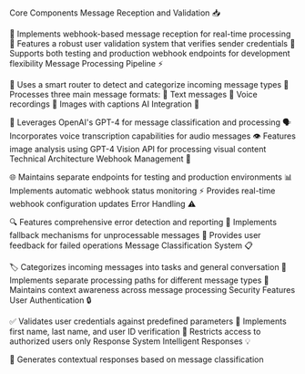 Core Components
Message Reception and Validation 📥

🔄 Implements webhook-based message reception for real-time processing
🔐 Features a robust user validation system that verifies sender credentials
🔀 Supports both testing and production webhook endpoints for development flexibility
Message Processing Pipeline ⚡

🔄 Uses a smart router to detect and categorize incoming message types
📝 Processes three main message formats:
💬 Text messages
🎤 Voice recordings
📸 Images with captions
AI Integration 🧠

🤖 Leverages OpenAI's GPT-4 for message classification and processing
🗣️ Incorporates voice transcription capabilities for audio messages
👁️ Features image analysis using GPT-4 Vision API for processing visual content
Technical Architecture
Webhook Management 🔌

🌐 Maintains separate endpoints for testing and production environments
📊 Implements automatic webhook status monitoring
⚡ Provides real-time webhook configuration updates
Error Handling ⚠️

🔍 Features comprehensive error detection and reporting
🔄 Implements fallback mechanisms for unprocessable messages
💬 Provides user feedback for failed operations
Message Classification System 📋

🏷️ Categorizes incoming messages into tasks and general conversation
🔀 Implements separate processing paths for different message types
🧩 Maintains context awareness across message processing
Security Features
User Authentication 🔒

✅ Validates user credentials against predefined parameters
👤 Implements first name, last name, and user ID verification
🚫 Restricts access to authorized users only
Response System
Intelligent Responses 💡

🤖 Generates contextual responses based on message classification
